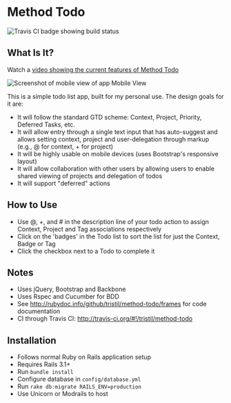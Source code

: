 Method Todo
===========

![Travis CI badge showing build status](https://secure.travis-ci.org/tristil/method-todo.png?branch=master)

What Is It?
-----------

Watch a [video showing the current features of Method Todo](http://www.youtube.com/watch?v=4zTIwNvOMOs&feature=youtu.be)

![Screenshot of mobile view of app](https://github.com/tristil/method-todo/raw/master/screenshot.png)
Mobile View

This is a simple todo list app, built for my personal use. The design goals for
it are:

* It will follow the standard GTD scheme: Context, Project, Priority, Deferred
  Tasks, etc.
* It will allow entry through a single text input that has auto-suggest and
  allows setting context, project and user-delegation through markup (e.g., @
  for context, + for project) 
* It will be highly usable on mobile devices (uses Bootstrap's responsive
  layout)
* It will allow collaboration with other users by allowing users to enable
  shared viewing of projects and delegation of todos
* It will support "deferred" actions

How to Use
----------

* Use @, +, and # in the description line of your todo action to assign
  Context, Project and Tag associations respectively 
* Click on the 'badges' in the Todo list to sort the list for just the Context,
  Badge or Tag
* Click the checkbox next to a Todo to complete it

Notes
-----

* Uses jQuery, Bootstrap and Backbone
* Uses Rspec and Cucumber for BDD
* See http://rubydoc.info/github/tristil/method-todo/frames for code documentation
* CI through Travis CI: http://travis-ci.org/#!/tristil/method-todo

Installation
------------

* Follows normal Ruby on Rails application setup 
* Requires Rails 3.1+
* Run `bundle install`
* Configure database in `config/database.yml`
* Run `rake db:migrate RAILS_ENV=production`
* Use Unicorn or Modrails to host
